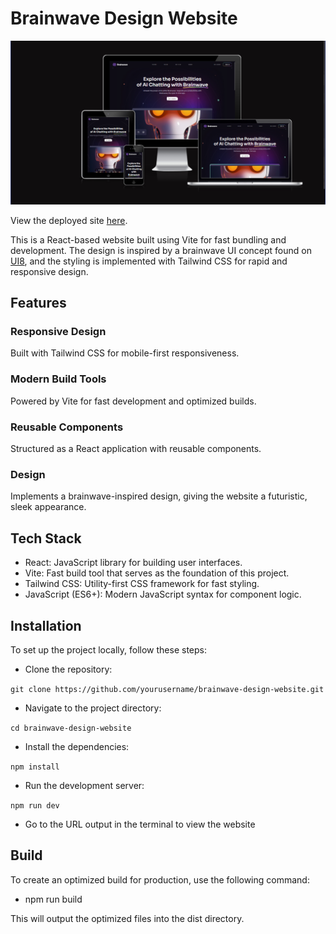 # Brainwave Design Website

![Banner Image](./banner.png)

View the deployed site [here](https://tubular-froyo-f4db35.netlify.app/).

This is a React-based website built using Vite for fast bundling and development. The design is inspired by a brainwave UI concept found on [UI8](https://ui8.net/ui8/products/brainwave-ai-landing-page-kit?rel=jsm), and the styling is implemented with Tailwind CSS for rapid and responsive design.

## Features

### Responsive Design

Built with Tailwind CSS for mobile-first responsiveness.

### Modern Build Tools

Powered by Vite for fast development and optimized builds.
### Reusable Components

Structured as a React application with reusable components.

### Design

Implements a brainwave-inspired design, giving the website a futuristic, sleek appearance.

## Tech Stack

- React: JavaScript library for building user interfaces.
- Vite: Fast build tool that serves as the foundation of this project.
- Tailwind CSS: Utility-first CSS framework for fast styling.
- JavaScript (ES6+): Modern JavaScript syntax for component logic.

## Installation

To set up the project locally, follow these steps:

- Clone the repository:

```git clone https://github.com/yourusername/brainwave-design-website.git```

- Navigate to the project directory:

```cd brainwave-design-website```

- Install the dependencies:

```npm install```

- Run the development server:

```npm run dev```

- Go to the URL output in the terminal to view the website

## Build

To create an optimized build for production, use the following command:

- npm run build

This will output the optimized files into the dist directory.